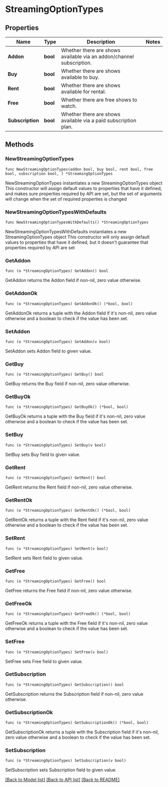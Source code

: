# StreamingOptionTypes

## Properties

Name | Type | Description | Notes
------------ | ------------- | ------------- | -------------
**Addon** | **bool** | Whether there are shows available via an addon/channel subscription. | 
**Buy** | **bool** | Whether there are shows available to buy. | 
**Rent** | **bool** | Whether there are shows available for rental. | 
**Free** | **bool** | Whether there are free shows to watch. | 
**Subscription** | **bool** | Whether there are shows available via a paid subscription plan. | 

## Methods

### NewStreamingOptionTypes

`func NewStreamingOptionTypes(addon bool, buy bool, rent bool, free bool, subscription bool, ) *StreamingOptionTypes`

NewStreamingOptionTypes instantiates a new StreamingOptionTypes object
This constructor will assign default values to properties that have it defined,
and makes sure properties required by API are set, but the set of arguments
will change when the set of required properties is changed

### NewStreamingOptionTypesWithDefaults

`func NewStreamingOptionTypesWithDefaults() *StreamingOptionTypes`

NewStreamingOptionTypesWithDefaults instantiates a new StreamingOptionTypes object
This constructor will only assign default values to properties that have it defined,
but it doesn't guarantee that properties required by API are set

### GetAddon

`func (o *StreamingOptionTypes) GetAddon() bool`

GetAddon returns the Addon field if non-nil, zero value otherwise.

### GetAddonOk

`func (o *StreamingOptionTypes) GetAddonOk() (*bool, bool)`

GetAddonOk returns a tuple with the Addon field if it's non-nil, zero value otherwise
and a boolean to check if the value has been set.

### SetAddon

`func (o *StreamingOptionTypes) SetAddon(v bool)`

SetAddon sets Addon field to given value.


### GetBuy

`func (o *StreamingOptionTypes) GetBuy() bool`

GetBuy returns the Buy field if non-nil, zero value otherwise.

### GetBuyOk

`func (o *StreamingOptionTypes) GetBuyOk() (*bool, bool)`

GetBuyOk returns a tuple with the Buy field if it's non-nil, zero value otherwise
and a boolean to check if the value has been set.

### SetBuy

`func (o *StreamingOptionTypes) SetBuy(v bool)`

SetBuy sets Buy field to given value.


### GetRent

`func (o *StreamingOptionTypes) GetRent() bool`

GetRent returns the Rent field if non-nil, zero value otherwise.

### GetRentOk

`func (o *StreamingOptionTypes) GetRentOk() (*bool, bool)`

GetRentOk returns a tuple with the Rent field if it's non-nil, zero value otherwise
and a boolean to check if the value has been set.

### SetRent

`func (o *StreamingOptionTypes) SetRent(v bool)`

SetRent sets Rent field to given value.


### GetFree

`func (o *StreamingOptionTypes) GetFree() bool`

GetFree returns the Free field if non-nil, zero value otherwise.

### GetFreeOk

`func (o *StreamingOptionTypes) GetFreeOk() (*bool, bool)`

GetFreeOk returns a tuple with the Free field if it's non-nil, zero value otherwise
and a boolean to check if the value has been set.

### SetFree

`func (o *StreamingOptionTypes) SetFree(v bool)`

SetFree sets Free field to given value.


### GetSubscription

`func (o *StreamingOptionTypes) GetSubscription() bool`

GetSubscription returns the Subscription field if non-nil, zero value otherwise.

### GetSubscriptionOk

`func (o *StreamingOptionTypes) GetSubscriptionOk() (*bool, bool)`

GetSubscriptionOk returns a tuple with the Subscription field if it's non-nil, zero value otherwise
and a boolean to check if the value has been set.

### SetSubscription

`func (o *StreamingOptionTypes) SetSubscription(v bool)`

SetSubscription sets Subscription field to given value.



[[Back to Model list]](../README.md#documentation-for-models) [[Back to API list]](../README.md#documentation-for-api-endpoints) [[Back to README]](../README.md)


